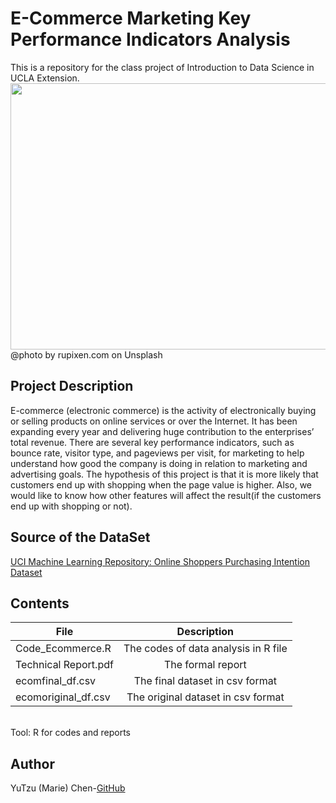 # E-Commerce Marketing Key Performance Indicators Analysis
This is a repository for the class project of Introduction to Data Science in UCLA Extension.
<img src="https://images.unsplash.com/photo-1563013544-824ae1b704d3?ixlib=rb-1.2.1&ixid=eyJhcHBfaWQiOjEyMDd9&auto=format&fit=crop&w=1050&q" width="640" height="426"><br/>
@photo by rupixen.com on Unsplash
## Project Description
E-commerce (electronic commerce) is the activity of electronically buying or selling products on online services or over the Internet. It has been expanding every year and delivering huge contribution to the enterprises’ total revenue. There are several key performance indicators, such as bounce rate, visitor type, and pageviews per visit, for marketing to help understand how good the company is doing in relation to marketing and advertising goals. The hypothesis of this project is that it is more likely that customers end up with shopping when the page value is higher. Also, we would like to know how other features will affect the result(if the customers end up with shopping or not).
## Source of the DataSet
[UCI Machine Learning Repository: Online Shoppers Purchasing Intention Dataset](https://archive.ics.uci.edu/ml/datasets/Online+Shoppers+Purchasing+Intention+Dataset)
## Contents
| File          | Description   | 
| ------------- |:-------------:| 
| Code_Ecommerce.R     | The codes of data analysis in R file | 
| Technical Report.pdf | The formal report    |  
| ecomfinal_df.csv     | The final dataset in csv format    | 
| ecomoriginal_df.csv  | The original dataset in csv format | 
<br/>Tool: R for codes and reports

## Author
YuTzu (Marie) Chen-[GitHub](https://github.com/MarieChen27)

